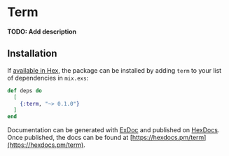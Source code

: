 # Term

**TODO: Add description**

## Installation

If [available in Hex](https://hex.pm/docs/publish), the package can be installed
by adding `term` to your list of dependencies in `mix.exs`:

```elixir
def deps do
  [
    {:term, "~> 0.1.0"}
  ]
end
```

Documentation can be generated with [ExDoc](https://github.com/elixir-lang/ex_doc)
and published on [HexDocs](https://hexdocs.pm). Once published, the docs can
be found at [https://hexdocs.pm/term](https://hexdocs.pm/term).

